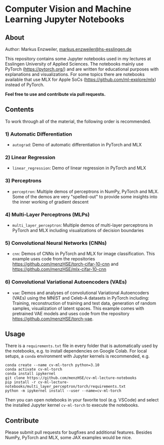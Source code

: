 # Computer Vision and Machine Learning Jupyter Notebooks

## About

Author: Markus Enzweiler, markus.enzweiler@hs-esslingen.de

This repository contains some Jupyter notebooks used in my lectures at Esslingen University of Applied Sciences. The notebooks mainly use PyTorch (https://pytorch.org/) and are written for educational purposes with explanations and visualizations. For some topics there are notebooks available that use MLX for Apple SoCs (https://github.com/ml-explore/mlx) instead of PyTorch.  

**Feel free to use and contribute via pull requests.** 

## Contents

To work through all of the material, the following order is recommended. 

### 1) Automatic Differentiation
* `autograd`: Demo of automatic differentiation in PyTorch and MLX
### 2) Linear Regression
* `linear_regression`: Demo of linear regression in PyTorch and MLX
### 3) Perceptrons
* `perceptron`: Multiple demos of perceptrons in NumPy, PyTorch and MLX. Some of the demos are very "spelled-out" to provide some insights into the inner working of gradient descent
### 4) Multi-Layer Perceptrons (MLPs)
* `multi_layer_perceptron`: Multiple demos of multi-layer perceptrons in PyTorch and MLX including visualizations of decision boundaries
### 5) Convolutional Neural Networks (CNNs)
* `cnn`: Demos of CNNs in PyTorch and MLX for image classification. This example uses code from the repositories https://github.com/menzHSE/torch-cifar-10-cnn and  https://github.com/menzHSE/mlx-cifar-10-cnn
### 6) Convolutional Variational Autoencoders (VAEs)
* `vae`: Demos and analyses of convolutional Variational Autoencoders (VAEs) using the MNIST and Celeb-A datasets in PyTorch including: Training, reconstruction of training and test data, generation of random samples, visualization of latent spaces. This example comes with pretrained VAE models and uses code from the repository https://github.com/menzHSE/torch-vae. 

## Usage

There is a `requirements.txt` file in every folder that is automatically used by the notebooks, e.g. to install dependencies on Google Colab. For local setups, a `conda` environment with Jupyter kernels is recommended, e.g.

```
conda create --name cv-ml-torch python=3.10
conda activate cv-ml-torch
conda install ipykernel
git clone https://github.com/menzHSE/cv-ml-lecture-notebooks
pip install -r cv-ml-lecture-notebooks/multi_layer_perceptron/torch/requirements.txt
python -m ipykernel install --user --name=cv-ml-torch
```

Then you can open notebooks in your favorite tool (e.g. VSCode) and select the installed Jupyter kernel `cv-ml-torch` to execute the notebooks. 


## Contribute

Please submit pull requests for bugfixes and additional features. Besides NumPy, PyTorch and MLX, some JAX examples would be nice. 
